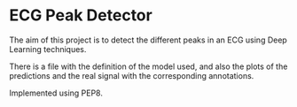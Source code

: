 # ECG Peak Detector

The aim of this project is to detect the different peaks in an ECG using Deep Learning techniques.

There is a file with the definition of the model used, and also the plots of the predictions and the real signal with the corresponding annotations.

Implemented using PEP8.
